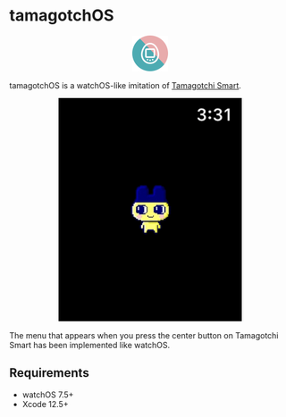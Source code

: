 #  tamagotchOS

<p align="center">
  <img src="materials/tamagotchOSIcon.png" height=64 />
</p>

tamagotchOS is a watchOS-like imitation of [Tamagotchi Smart](https://toy.bandai.co.jp/series/tamagotchi/smart/).

<p align="center">
  <img src="materials/tamagotchOSv0.3.0.gif" height=400 />
</p>

The menu that appears when you press the center button on Tamagotchi Smart has been implemented like watchOS.

## Requirements

- watchOS 7.5+
- Xcode 12.5+

